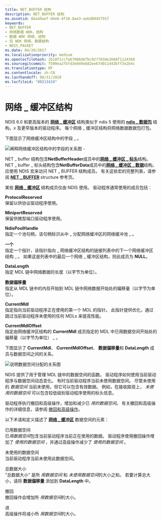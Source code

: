 ```yaml
---
title: NET_BUFFER 结构
description: NET_BUFFER 结构
ms.assetid: 6ba44aef-d4e6-4f18-8ae3-aebd8045791f
keywords:
- NET_BUFFER
- 网络数据 WDK，结构
- 数据 WDK 网络，结构
- 包 WDK 网络，数据结构
- NDIS_PACKET
ms.date: 04/20/2017
ms.localizationpriority: medium
ms.openlocfilehash: 2b10f1ccfa67086d6fbc927703de2668f1124368
ms.sourcegitcommit: f500ea2fbfd3e849eb82ee67d011443bff3e2b4c
ms.translationtype: MT
ms.contentlocale: zh-CN
ms.lasthandoff: 08/31/2020
ms.locfileid: "89213419"
---
```

# <a name="net_buffer-structure"></a>网络 \_ 缓冲区结构





NDIS 6.0 和更高版本的 [**网络 \_ 缓冲区**](/windows-hardware/drivers/ddi/ndis/ns-ndis-_net_buffer) 结构类似于 ndis 5 使用的 [**ndis \_ 数据包**](/previous-versions/windows/hardware/network/ff557086(v=vs.85)) 结构。*x* 及更早版本的驱动程序。 每个网络 \_ 缓冲区结构将网络数据数据包打包。

下图显示了网络缓冲区结构中的字段 \_ 。

![阐释网络缓冲区结构中的字段的关系图 \-](images/netbuffer.png)

NET \_ buffer 结构包含**NetBufferHeader**成员中的[**网络 \_ 缓冲区 \_ 标头**](/windows-hardware/drivers/ddi/ndis/ns-ndis-_net_buffer_header)结构。 NET \_ buffer \_ 标头结构包含**NetBufferData**成员中的[**网络 \_ 缓冲区 \_ 数据**](/windows-hardware/drivers/ddi/ndis/ns-ndis-_net_buffer_data)结构。 应使用 NDIS 宏来访问 NET \_ BUFFER 结构成员。 有关这些宏的完整列表，请参阅 [**NET \_ BUFFER**](/windows-hardware/drivers/ddi/ndis/ns-ndis-_net_buffer) structure 参考页。

某些 [**网络 \_ 缓冲区**](/windows-hardware/drivers/ddi/ndis/ns-ndis-_net_buffer) 结构成员仅由 NDIS 使用。 驱动程序通常使用的成员包括：

<a href="" id="protocolreserved"></a>**ProtocolReserved**  
保留以供协议驱动程序使用。

<a href="" id="miniportreserved"></a>**MiniportReserved**  
保留供微型端口驱动程序使用。

<a href="" id="ndispoolhandle"></a>**NdisPoolHandle**  
指定一个池句柄，该句柄标识从中 \_ 分配网络缓冲区的网络缓冲池 \_ 。

<a href="" id="next"></a>**一个**  
指定一个指针，该指针指向 \_ 网络缓冲区结构的链接列表中的下一个网络缓冲区结构 \_ 。 如果这是列表中的最后一个网络 \_ 缓冲区结构，则此成员为 **NULL**。

<a href="" id="datalength"></a>**DataLength**  
指定 MDL 链中网络数据的长度（以字节为单位）。

<a href="" id="dataoffset"></a>**数据偏移量**  
指定从 MDL 链中的内存开始到 MDL 链中网络数据开始处的偏移量（以字节为单位）。

<a href="" id="currentmdl"></a>**CurrentMdl**  
指定指向当前驱动程序正在使用的第一个 MDL 的指针。 此指针提供优化，通过跳过当前驱动程序未使用的任何 MDLs 来提高性能。

<a href="" id="currentmdloffset"></a>**CurrentMdlOffset**  
指定由网络缓冲区结构的 **CurrentMdl** 成员指定的 MDL 中已用数据空间开始处的偏移量（以字节为单位） \_ 。

下图显示了 **CurrentMdl**、 **CurrentMdlOffset**、 **数据偏移量**和 **DataLength** 成员与数据空间之间的关系。

![说明数据空间分配的关系图](images/netbufferdata-wmdl.png)

NDIS 提供了用于管理 MDL 链中的数据空间的函数。 驱动程序如何使用当前驱动程序与数据空间动态变化。 有时当前驱动程序当前未使用数据空间。 尽管未使用的 *数据空间* 当前未使用，但它可以包含有效数据。 例如，在接收路径上， *未使用的数据空间* 可以包含较低级别驱动程序使用的标头信息。

驱动程序执行撤回和高级操作，增加和减少已 *用的数据空间*。 有关撤回和高级操作的详细信息，请参阅 [撤回和高级操作](retreat-and-advance-operations.md)。

以下术语和定义描述了 [**网络 \_ 缓冲区**](/windows-hardware/drivers/ddi/ndis/ns-ndis-_net_buffer) 数据空间的元素：

<a href="" id="used-data-space"></a>已用数据空间  
已*用数据空间*包含当前驱动程序当前正在使用的数据。 驱动程序使用撤回操作增加了 *使用的数据空间* ，并通过高级操作减少了 *使用的数据空间* 。

<a href="" id="unused-data-space"></a>未使用的数据空间  
当前驱动程序当前未使用此数据空间。

<a href="" id="total-data-size"></a>总数据大小  
"总数据大小" 是所 *用数据空间* 和 *未使用数据空间*的大小之和。 若要计算总大小，请将 **数据偏移量** 添加到 **DataLength** 中。

<a href="" id="retreat"></a>撤回  
撤回操作会增加所 *用数据空间*的大小。

<a href="" id="advance"></a>进  
高级操作将减小所 *用数据空间*的大小。

 

